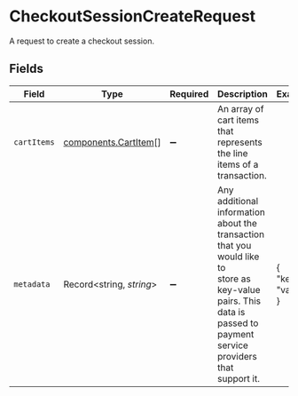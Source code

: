 # CheckoutSessionCreateRequest

A request to create a checkout session.


## Fields

| Field                                                                                                                                                               | Type                                                                                                                                                                | Required                                                                                                                                                            | Description                                                                                                                                                         | Example                                                                                                                                                             |
| ------------------------------------------------------------------------------------------------------------------------------------------------------------------- | ------------------------------------------------------------------------------------------------------------------------------------------------------------------- | ------------------------------------------------------------------------------------------------------------------------------------------------------------------- | ------------------------------------------------------------------------------------------------------------------------------------------------------------------- | ------------------------------------------------------------------------------------------------------------------------------------------------------------------- |
| `cartItems`                                                                                                                                                         | [components.CartItem](../../models/components/cartitem.md)[]                                                                                                        | :heavy_minus_sign:                                                                                                                                                  | An array of cart items that represents the line items of a transaction.                                                                                             |                                                                                                                                                                     |
| `metadata`                                                                                                                                                          | Record<string, *string*>                                                                                                                                            | :heavy_minus_sign:                                                                                                                                                  | Any additional information about the transaction that you would like to<br/>store as key-value pairs. This data is passed to payment service<br/>providers that support it. | {<br/>"key": "value"<br/>}                                                                                                                                          |
